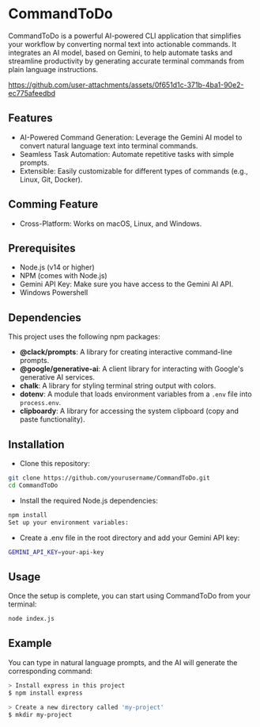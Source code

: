 # CommandToDo

CommandToDo is a powerful AI-powered CLI application that simplifies your workflow by converting normal text into actionable commands. It integrates an AI model, based on Gemini, to help automate tasks and streamline productivity by generating accurate terminal commands from plain language instructions.

<p align="center">
   
   https://github.com/user-attachments/assets/0f651d1c-371b-4ba1-90e2-ec775afeedbd
   
<p>

## Features

- AI-Powered Command Generation: Leverage the Gemini AI model to convert natural language text into terminal commands.
- Seamless Task Automation: Automate repetitive tasks with simple prompts.
- Extensible: Easily customizable for different types of commands (e.g., Linux, Git, Docker).

## Comming Feature

- Cross-Platform: Works on macOS, Linux, and Windows.

## Prerequisites

- Node.js (v14 or higher)
- NPM (comes with Node.js)
- Gemini API Key: Make sure you have access to the Gemini AI API.
- Windows Powershell

## Dependencies

This project uses the following npm packages:

- **@clack/prompts**: A library for creating interactive command-line prompts.
- **@google/generative-ai**: A client library for interacting with Google's generative AI services.
- **chalk**: A library for styling terminal string output with colors.
- **dotenv**: A module that loads environment variables from a `.env` file into `process.env`.
- **clipboardy**: A library for accessing the system clipboard (copy and paste functionality).

## Installation

- Clone this repository:

```bash
git clone https://github.com/yourusername/CommandToDo.git
cd CommandToDo
```

- Install the required Node.js dependencies:

```bash
npm install
Set up your environment variables:
```

- Create a .env file in the root directory and add your Gemini API key:

```bash
GEMINI_API_KEY=your-api-key
```

## Usage

Once the setup is complete, you can start using CommandToDo from your terminal:

```bash
node index.js
```

## Example

You can type in natural language prompts, and the AI will generate the corresponding command:

```bash
> Install express in this project
$ npm install express

> Create a new directory called 'my-project'
$ mkdir my-project
```

